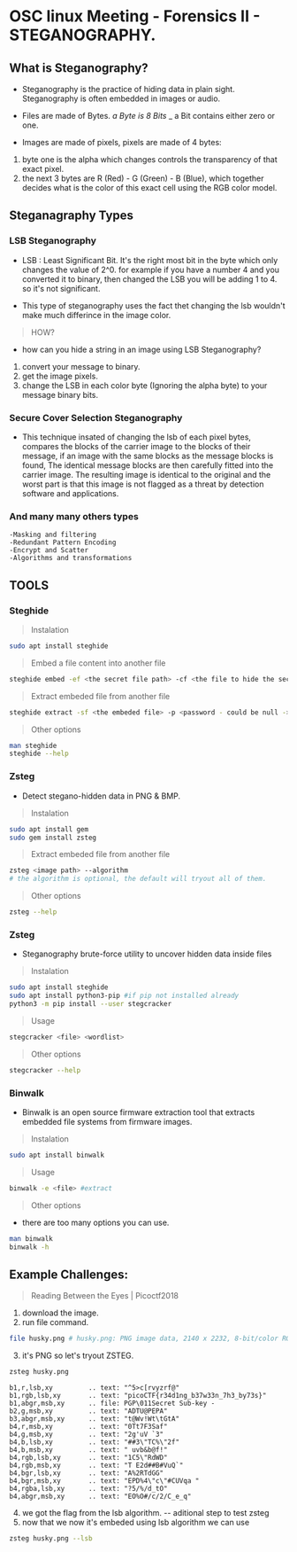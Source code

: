 # OSC linux Meeting - Forensics II - STEGANOGRAPHY.

## What is Steganography?

- Steganography is the practice of hiding data in plain sight. Steganography is often embedded in images or audio.

- Files are made of Bytes. _a Byte is 8 Bits_ _ a Bit contains either zero or one.

- Images are made of pixels, pixels are made of 4 bytes:

1. byte one is the alpha which changes controls the transparency of that exact pixel.
2. the next 3 bytes are R (Red) - G (Green) - B (Blue), which together decides
what is the color of this exact cell using the RGB color model.

## Steganagraphy Types 

### LSB Steganography

- LSB : Least Significant Bit. It's the right most bit in the byte which only changes the value of 2^0.
for example if you have a number 4 and you converted it to binary, then changed 
the LSB you will be adding 1 to 4. so it's not significant.

- This type of steganography uses the fact thet changing the lsb wouldn't make much differince in the image color.

> HOW? 
- how can you hide a string in an image using LSB Steganography? 
1. convert your message to binary.
2. get the image pixels.
3. change the LSB in each color byte (Ignoring the alpha byte) to your message binary bits.


### Secure Cover Selection Steganography

- This technique insated of changing the lsb of each pixel bytes, compares the blocks of the carrier 
image to the blocks of their message, if an image with the same blocks as the
message blocks is found, The identical message blocks are then carefully fitted into the carrier
image. The resulting image is identical to the original and the worst part is that 
this image is not flagged as a threat by detection software and applications.

### And many many others types

	-Masking and filtering
	-Redundant Pattern Encoding
	-Encrypt and Scatter
	-Algorithms and transformations


## TOOLS

### Steghide

> Instalation 
```bash 
sudo apt install steghide
```	
> Embed a file content into another file
```bash
steghide embed -ef <the secret file path> -cf <the file to hide the secret in path> -p <password to protect the data - could be null ->
```

> Extract embeded file from another file
```bash
steghide extract -sf <the embeded file> -p <password - could be null -> -xf <output file>
```

> Other options
```bash
man steghide
steghide --help
```

### Zsteg

- Detect stegano-hidden data in PNG & BMP.

> Instalation 
```bash 
sudo apt install gem
sudo gem install zsteg
```	

> Extract embeded file from another file
```bash
zsteg <image path> --algorithm 
# the algorithm is optional, the default will tryout all of them. 
```

> Other options
```bash
zsteg --help
```


### Zsteg

- Steganography brute-force utility to uncover hidden data inside files

> Instalation 
```bash 
sudo apt install steghide
sudo apt install python3-pip #if pip not installed already
python3 -m pip install --user stegcracker
```	

> Usage
```bash
stegcracker <file> <wordlist> 
```

> Other options
```bash
stegcracker --help
```

### Binwalk

-  Binwalk is an open source firmware extraction tool that extracts embedded file systems from firmware images.

> Instalation 
```bash 
sudo apt install binwalk
```	

> Usage
```bash
binwalk -e <file> #extract 
```

> Other options
- there are too many options you can use.
```bash
man binwalk
binwalk -h
```

## Example Challenges:

> Reading Between the Eyes | Picoctf2018
	
1. download the image.
2. run file command.
```bash
file husky.png # husky.png: PNG image data, 2140 x 2232, 8-bit/color RGBA, non-interlaced
```	
3. it's PNG so let's tryout ZSTEG.
```bash
zsteg husky.png 
```
```
b1,r,lsb,xy         .. text: "^5>c[rvyzrf@"
b1,rgb,lsb,xy       .. text: "picoCTF{r34d1ng_b37w33n_7h3_by73s}"
b1,abgr,msb,xy      .. file: PGP\011Secret Sub-key -
b2,g,msb,xy         .. text: "ADTU@PEPA"
b3,abgr,msb,xy      .. text: "t@Wv!Wt\tGtA"
b4,r,msb,xy         .. text: "0Tt7F3Saf"
b4,g,msb,xy         .. text: "2g'uV `3"
b4,b,lsb,xy         .. text: "##3\"TC%\"2f"
b4,b,msb,xy         .. text: " uvb&b@f!"
b4,rgb,lsb,xy       .. text: "1C5\"RdWD"
b4,rgb,msb,xy       .. text: "T E2d##B#VuQ`"
b4,bgr,lsb,xy       .. text: "A%2RTdGG"
b4,bgr,msb,xy       .. text: "EPD%4\"c\"#CUVqa "
b4,rgba,lsb,xy      .. text: "?5/%/d_tO"
b4,abgr,msb,xy      .. text: "EO%O#/c/2/C_e_q"
```
4. we got the flag from the lsb algorithm.
-- aditional step to test zsteg
5. now that we now it's embeded using lsb algorithm we can use 
```bash
zsteg husky.png --lsb
```

